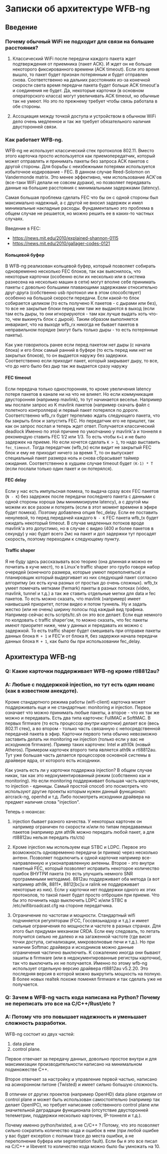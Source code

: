 # Записки об архитектуре WFB-ng

## Введение

### Почему обычный WiFi не подходит для связи на большие расстояния?

1. Классический WiFi после передачи каждого пакета ждет
подтверждения от приемника (пакет ACK). И ждет он не больше некоторого
фиксированного времени (ACK timeout).  Если это время вышло, то пакет
будет признан потерянным и будет отправлен снова. Соответственно на
дальних расстояниях из-за конечной скорости света время передачи
пакета будет больше ACK timeout'а и соединения не будет. Да, некоторые
карточки (в основном операторского класса) могут увеличивать ACK
timeout, но обычные так не умеют. Но это по прежнему требует чтобы
связь работала в обе стороны.

2. Ассоциация между точкой доступа и устройством в обычном WiFi дело
очень медленное и так же требует обязательного наличия двусторонней
связи.

### Как работает WFB-ng.

WFB-ng не использует классический стек протоколов 802.11. Вместо этого
карточка просто используется как приемопередатчик, который может
отправлять и принимать пакеты без запроса ACK пакетов с другой
стороны.  Для борьбы с неизбежными потерями используется избыточное
кодирование - FEC. В данном случае Reed-Solomon on Vandermonde matrix.
Это менее эффективно, чем использование ACK'ов (все-таки WiFi делали не совсем дураки),
но позволяет передавать данные на большие расстояния с минимальными задержками (latency).

Самая большая проблема сделать FEC что бы он с одной стороны был
максимально надежный, а с другой не вносил задержек и имел минимальные накладные расходы.
Фундаментально это проблема в общем случае не решается, но можно решить ее в каких-то частных
случаях.

Введение в FEC:
 - https://news.mit.edu/2010/explained-shannon-0115
 - https://news.mit.edu/2010/gallager-codes-0121

#### Кольцевой буфер

В WFB-ng реализован кольцевой буфер, который
позволяет собирать одновременно несколько FEC блоков, так как
выяснилось, что некоторые карточки (особенно если их несколько или в
система разнесена на несколько машин в сети) могут вполне себе
принимать пакеты с довольно большими плавающими задержками
относительно друг-друга (собственно usb протокол им в этом
способствует) особенно на большой скорости передачи. Если какой-то
блок собирается целиком (то есть получено К пакетов - с дырами или
без), то все не закрытые блоки перед ним там же выдаются в выход (если
там есть дыры, то они игнорируются - там как лучше выдать хоть что-то,
чем выкинуть блок с дырой). Таким образом выполняется инвариант, что
на выходе wfb_rx никогда не бывает пакетов в неправильном порядке
(могут быть только дыры - то есть потерянные пакеты).

Как уже говорилось ранее если перед пакетом нет дыры (с начала блока)
и его блок самый ранний в буфере (то есть перед ним нет не закрытых
блоков), то он выдается наружу без задержки.  Соответственно если
приходит пакет, который закрывает дыру, то все, что до него было без
дыр так же выдается сразу наружу

#### FEC timeout

Если передача только
односторонняя, то кроме увеличения latency потеря пакетов в канале ни
на что не влияет. Но если коммуникация двусторонняя (например
mavlink), то тут начинается веселье. Например мы послали запрос из K
mavlink пакетов (например скачать файл с полетного контроллера) и
первый пакет потерялся по дороге. Соответственно wfb_rx будет
терпеливо ждать следующего пакета, что бы закрыть блок и запустить
FEC. Но передатчик его не пришлет, так как он запрос послал и теперь
ждет ответ. Получается классический deadlock Именно по этой причине по
умолчанию у mavlink'а и тоннеля я рекомендую ставить FEC 1/2 или
1/3. То есть чтобы `K=1` и не было задержек на приеме.  Но если
хочется сделать `K > 1`, то надо выставить `fec_timeout`. Тогда
передатчик (wfb_tx) если видит не закрытый FEC блок и ему не приходит
ничего за время T, то он выпускает специальный пакет размера ноль и
снова сбрасывает таймер ожидания. Соответственно в худшем случае
timeout будет `(K-1) * T` (если послали только один пакет и он
потерялся).

#### FEC delay

Если у нас есть импульсная помеха, то выдача сразу всех FEC пакетов
(`N - K`) без задержек после передачи последнего пакета с данными с
одной стороны хороша (мы минимизируем latency), а с другой мы можем их
все разом и потерять (если в этот момент времени в эфире будет
помеха).  Поэтому добавлена опция fec_delay. Если ее поставить
ненулевой, то перед передачей каждого `N - K` FEC пакета wfb_tx
будет ожидать некоторый timeout. В случае медленных потоков вроде
mavlink'а это допустимо, но в случае с видео (400 и более пакетов в
секунду) у нас будет всего 2мс на пакет и доп задержки тут просадят
скорость, поэтому переходим к следующему пункту.

#### Traffic shaper

Я не буду здесь рассказывать всю теорию (она
длинная и можно ее почитать в куче мест), то в Linux'е traffic shaper
это грубо говоря набор очередей (конечного размера, которые умеют
переполняться) и планировщик который выдергивает из них следующий
пакет согласно алгоритму (их есть куча разных от простых до очень
сложных). wfb_tx умеет помечать метками (fwmark) пакеты в разных
потоках (video, mavlink, tunnel и т.д.) а так же ставить отдельные метки
для data и fec пакетов. То есть можно сказать, что mavlink (например)
имеет наивысший приоритет, потом видео и потом туннель.  Ну и задать
жестко (или не очень) ширину полосы под каждый вид трафика.  Например
сейчас есть scripts/tc.sh  он это все делает. Если еще немного по
колдовать  с traffic shaper'ом, то можно сказать, что fec пакеты имеют
приоритет ниже, чем у данных и передавать их можно с задержкой. То
есть traffic shaper будет смешивать при отправке пакеты данных блока
`M + 1` и  FEC'и от блока `M`, без задержки начала передачи данных
блока `M + 1`, как было бы при использовании fec_delay.

## Архитектура WFB-ng
### Q: Какие карточки поддерживает WFB-ng кроме rtl8812au?
### A: Любые с поддержкой injection, но тут есть один нюанс (как в известном анекдоте).

Кроме стандартного режима работы (wifi-client) карточка может
поддерживать еще и не стандартные: monitoring и injection. Первое
означает что можно принимать любые пакеты, а второе - что их так же
можно и передавать. Есть два типа карточек: FullMAC и SoftMAC. В
первых firmware (то есть процессор _внутри_ карточки) делает все (весь
802.11 стек), а во втором - только часть связанную с непосредственной
передачей пакета в эфир. Карточки первого типа обычно невозможно
заставить делать ни monitoring ни injection (только если у вас не
исходников firmware). Пример таких карточек: Intel и ath10k (новый
Atheros).  Примером карточек второго типа является ath9k и
rtl8812au. Тут уже большая часть делается процессоров основной системы
в драйвере ядра, от которого есть исходники.

Как узнать есть ли у карточки поддержка injection? В общем случае
никак, так как это недокументированный режим (собственно как и
monitoring). Но если monitoring поддерживает большая часть карточек,
то injection - единицы. Самый простой способ это посмотреть что
используют другие проекты которым нужен данный функционал:
aircrack-ng,  openhd и т.д. Либо посмотреть исходники драйвера на
предмет наличия слова "injection".

Теперь о нюансах:

1. injection бывает разного качества. У некоторых
карточек он например ограничен по скорости и/или по типам передаваемых
пакетов (например для ath9k можно передать любой пакет, а для
rtl8812au нельзя передать rts/cts)

2. Кроме injection мы используем еще STBC и LDPC. Первое это
возможность одновременно передачи (и приема) через несколько
антенн. Позволяет подключить к одной карточке например все-направленную
и узконаправленную антенны. Второе - это внутри пакетный FEC, который
позволяет исправить некоторое количество ошибок ВНУТРИ пакета (то есть
улучшить немного SNR программными методами).  8812au поддерживает оба
метода (а вот например ath9k, 8811*,  8812[bc]u и ralink не
поддерживает некоторые из них). Если у карточки нет поддержки одного
их этих протоколов, то такой пакет будет просто отброшен при
приеме. Что бы это починить надо выключить LDPC и/или STBC в
/etc/wifibroadcast.cfg на стороне передатчика.

3. Ограничение по частотам и мощности. Стандартный wifi подчиняется
регуляторам (FCC, Госсвязьнадзор и т.д.) и имеет сильные ограничения по
мощности и частоте в разных странах. Для этого был придуман механизм
CRDA. Если ему следовать, то летать получится сильно не далеко и на
загаженной частоте (где висят точки доступа, сигнализации,
микроволновые печи и т.д.). Но при наличии Softmac драйвера и исходников
можно данные ограничения частично выключить. К сожалению иногда они
бывают зашиты в firmware (или в недокументированные регистры
карточки), так что выключить их не получается. Именно по этому wfb-ng
использует отдельную версию драйвера rtl8812au v5.2.20. Это последняя
версия в которой можно выкрутить мощность на полную. В более новых
realtek похоже поменял firmware и так сделать уже не получается.


### Q: Зачем в WFB-ng часть кода написана на Python? Почему не переписать это все на C/C++/Rust/etc ?
### A: Потому что это повышает надежность и уменьшает сложность разработки.

WFB-ng состоит из двух частей:
  1. data plane
  2. control plane.

Первое отвечает за передачу данных, довольно простое внутри и для
максимизации производительности написано на минимальном подмножестве
C++.

Второе отвечает за настройку и управление первой частью, написано
на асинхронном питоне (Twisted) и имеет сильно большую сложность.

В отличии от других проектов (например OpenHD) data plane отделим от
control plane и может быть использован самостоятельно (например так
делает OpenIPC), но требует написание собственного control plane или
значительной деградации функционала (отсутствие двусторонней
телеметрии, поддержки несколько карточек, IP-тоннеля и т.д.).

Почему именно python/twisted, а не C/C++ ?  Потому, что это позволяет сильно
сократить количество кода и ошибок в нем (при любой ошибке у вас будет
exception с полным trace до места ошибки, а не переполнение буфера или
segmentation fault). Если бы я это все писал на C/C++ и libevent то
количество кода можно было бы умножать на 10.
